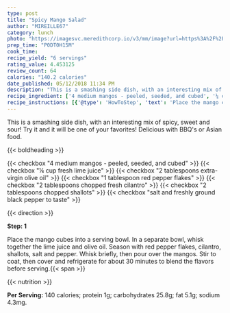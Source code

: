 ```yaml
---
type: post
title: "Spicy Mango Salad"
author: "MIREILLE67"
category: lunch
photo: "https://imagesvc.meredithcorp.io/v3/mm/image?url=https%3A%2F%2Fimages.media-allrecipes.com%2Fuserphotos%2F22476.jpg"
prep_time: "P0DT0H15M"
cook_time: 
recipe_yield: "6 servings"
rating_value: 4.453125
review_count: 64
calories: "140.2 calories"
date_published: 05/12/2018 11:34 PM
description: "This is a smashing side dish, with an interesting mix of spicy, sweet and sour! Try it and it will be one of your favorites! Delicious with BBQ's or Asian food."
recipe_ingredient: ['4 medium mangos - peeled, seeded, and cubed', '¼ cup fresh lime juice', '2 tablespoons extra-virgin olive oil', '1 tablespoon red pepper flakes', '2 tablespoons chopped fresh cilantro', '2 tablespoons chopped shallots', 'salt and freshly ground black pepper to taste']
recipe_instructions: [{'@type': 'HowToStep', 'text': 'Place the mango cubes into a serving bowl. In a separate bowl, whisk together the lime juice and olive oil. Season with red pepper flakes, cilantro, shallots, salt and pepper. Whisk briefly, then pour over the mangos. Stir to coat, then cover and refrigerate for about 30 minutes to blend the flavors before serving.\n'}]
---
```


This is a smashing side dish, with an interesting mix of spicy, sweet and sour! Try it and it will be one of your favorites! Delicious with BBQ's or Asian food. 

{{< boldheading >}}

{{< checkbox "4 medium mangos - peeled, seeded, and cubed" >}}
{{< checkbox "¼ cup fresh lime juice" >}}
{{< checkbox "2 tablespoons extra-virgin olive oil" >}}
{{< checkbox "1 tablespoon red pepper flakes" >}}
{{< checkbox "2 tablespoons chopped fresh cilantro" >}}
{{< checkbox "2 tablespoons chopped shallots" >}}
{{< checkbox "salt and freshly ground black pepper to taste" >}}


{{< direction >}}

**Step: 1**

Place the mango cubes into a serving bowl. In a separate bowl, whisk together the lime juice and olive oil. Season with red pepper flakes, cilantro, shallots, salt and pepper. Whisk briefly, then pour over the mangos. Stir to coat, then cover and refrigerate for about 30 minutes to blend the flavors before serving.{{< span >}}

{{< nutrition >}}

**Per Serving:** 140 calories; protein 1g; carbohydrates 25.8g; fat 5.1g; sodium 4.3mg.